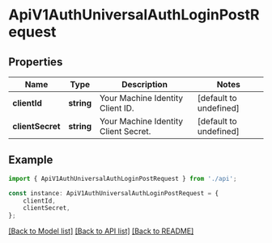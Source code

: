 # ApiV1AuthUniversalAuthLoginPostRequest


## Properties

Name | Type | Description | Notes
------------ | ------------- | ------------- | -------------
**clientId** | **string** | Your Machine Identity Client ID. | [default to undefined]
**clientSecret** | **string** | Your Machine Identity Client Secret. | [default to undefined]

## Example

```typescript
import { ApiV1AuthUniversalAuthLoginPostRequest } from './api';

const instance: ApiV1AuthUniversalAuthLoginPostRequest = {
    clientId,
    clientSecret,
};
```

[[Back to Model list]](../README.md#documentation-for-models) [[Back to API list]](../README.md#documentation-for-api-endpoints) [[Back to README]](../README.md)
